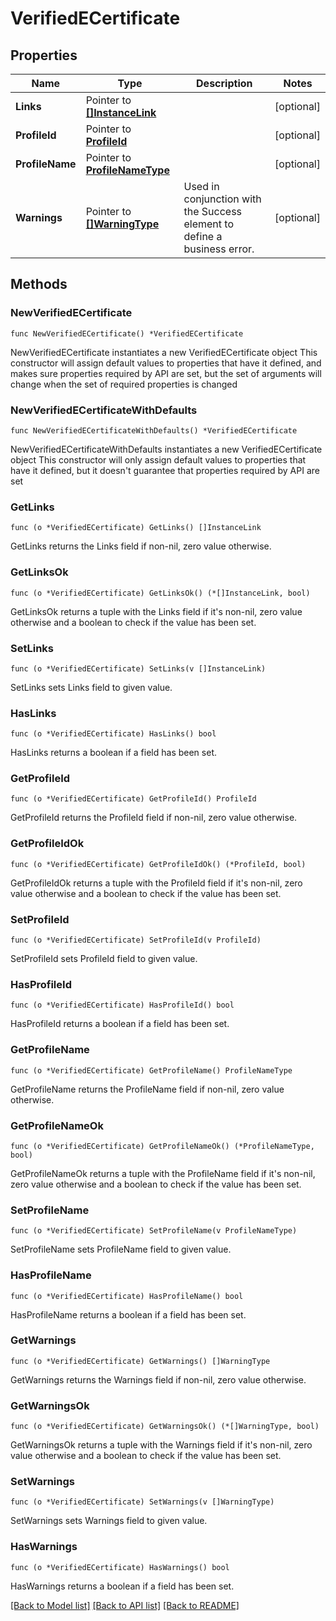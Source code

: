 # VerifiedECertificate

## Properties

Name | Type | Description | Notes
------------ | ------------- | ------------- | -------------
**Links** | Pointer to [**[]InstanceLink**](InstanceLink.md) |  | [optional] 
**ProfileId** | Pointer to [**ProfileId**](ProfileId.md) |  | [optional] 
**ProfileName** | Pointer to [**ProfileNameType**](ProfileNameType.md) |  | [optional] 
**Warnings** | Pointer to [**[]WarningType**](WarningType.md) | Used in conjunction with the Success element to define a business error. | [optional] 

## Methods

### NewVerifiedECertificate

`func NewVerifiedECertificate() *VerifiedECertificate`

NewVerifiedECertificate instantiates a new VerifiedECertificate object
This constructor will assign default values to properties that have it defined,
and makes sure properties required by API are set, but the set of arguments
will change when the set of required properties is changed

### NewVerifiedECertificateWithDefaults

`func NewVerifiedECertificateWithDefaults() *VerifiedECertificate`

NewVerifiedECertificateWithDefaults instantiates a new VerifiedECertificate object
This constructor will only assign default values to properties that have it defined,
but it doesn't guarantee that properties required by API are set

### GetLinks

`func (o *VerifiedECertificate) GetLinks() []InstanceLink`

GetLinks returns the Links field if non-nil, zero value otherwise.

### GetLinksOk

`func (o *VerifiedECertificate) GetLinksOk() (*[]InstanceLink, bool)`

GetLinksOk returns a tuple with the Links field if it's non-nil, zero value otherwise
and a boolean to check if the value has been set.

### SetLinks

`func (o *VerifiedECertificate) SetLinks(v []InstanceLink)`

SetLinks sets Links field to given value.

### HasLinks

`func (o *VerifiedECertificate) HasLinks() bool`

HasLinks returns a boolean if a field has been set.

### GetProfileId

`func (o *VerifiedECertificate) GetProfileId() ProfileId`

GetProfileId returns the ProfileId field if non-nil, zero value otherwise.

### GetProfileIdOk

`func (o *VerifiedECertificate) GetProfileIdOk() (*ProfileId, bool)`

GetProfileIdOk returns a tuple with the ProfileId field if it's non-nil, zero value otherwise
and a boolean to check if the value has been set.

### SetProfileId

`func (o *VerifiedECertificate) SetProfileId(v ProfileId)`

SetProfileId sets ProfileId field to given value.

### HasProfileId

`func (o *VerifiedECertificate) HasProfileId() bool`

HasProfileId returns a boolean if a field has been set.

### GetProfileName

`func (o *VerifiedECertificate) GetProfileName() ProfileNameType`

GetProfileName returns the ProfileName field if non-nil, zero value otherwise.

### GetProfileNameOk

`func (o *VerifiedECertificate) GetProfileNameOk() (*ProfileNameType, bool)`

GetProfileNameOk returns a tuple with the ProfileName field if it's non-nil, zero value otherwise
and a boolean to check if the value has been set.

### SetProfileName

`func (o *VerifiedECertificate) SetProfileName(v ProfileNameType)`

SetProfileName sets ProfileName field to given value.

### HasProfileName

`func (o *VerifiedECertificate) HasProfileName() bool`

HasProfileName returns a boolean if a field has been set.

### GetWarnings

`func (o *VerifiedECertificate) GetWarnings() []WarningType`

GetWarnings returns the Warnings field if non-nil, zero value otherwise.

### GetWarningsOk

`func (o *VerifiedECertificate) GetWarningsOk() (*[]WarningType, bool)`

GetWarningsOk returns a tuple with the Warnings field if it's non-nil, zero value otherwise
and a boolean to check if the value has been set.

### SetWarnings

`func (o *VerifiedECertificate) SetWarnings(v []WarningType)`

SetWarnings sets Warnings field to given value.

### HasWarnings

`func (o *VerifiedECertificate) HasWarnings() bool`

HasWarnings returns a boolean if a field has been set.


[[Back to Model list]](../README.md#documentation-for-models) [[Back to API list]](../README.md#documentation-for-api-endpoints) [[Back to README]](../README.md)


